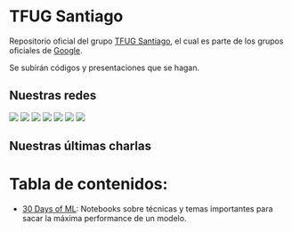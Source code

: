 # TFUG Santiago 
 Repositorio oficial del grupo [TFUG Santiago](https://www.meetup.com/es/TensorFlow-Santiago/), el cual es parte de los grupos oficiales de [Google](https://www.tensorflow.org/community/groups?authuser=1).
 
 Se subirán códigos y presentaciones que se hagan.
 
 ## Nuestras redes 
 [![][badge-linkedin]][url-linkedin] [![][badge-twitter]][url-twitter] [![][badge-meetup]][url-meetup] [![][badge-youtube]][url-youtube] [![][badge-telegram]][url-telegram] [![][badge-slack]][url-slack] [![][badge-discord]][url-discord]

## Nuestras últimas charlas 
<!-- YOUTUBE:START -->
<!-- YOUTUBE:END -->
 
 # Tabla de contenidos:
 
 - [30 Days of ML](https://github.com/danpereda/TFUG_Santiago/tree/main/30%20Days%20of%20ML): Notebooks sobre técnicas y temas importantes para sacar la máxima performance de un modelo.

<!-- Badges and links -->
[badge-linkedin]: https://img.shields.io/static/v1?label=TensorFlow%20and%20ML%20User%20Group%20Santiago&message=LinkedIn&style=for-the-badge&logo=linkedin&color=0A66C2 
[url-linkedin]: https://www.linkedin.com/company/tensorflow-user-group-santiago

[badge-slack]: https://img.shields.io/static/v1?label=%20&message=Slack&style=for-the-badge&logo=slack&color=4A154B 
[url-slack]: https://join.slack.com/t/tensorflow-chile/shared_invite/zt-wphk5zhv-A5YRRu3esCUHKRKC4rtTJg 

[badge-twitter]: https://img.shields.io/static/v1?label=@UserSantiago&message=Twitter&style=for-the-badge&logo=twitter&color=1DA1F2
[url-twitter]: https://twitter.com/UserSantiago 

[badge-telegram]: https://img.shields.io/static/v1?label=TensorFlow-Chile&message=Telegram&style=for-the-badge&logo=telegram&color=26A5E4 
[url-telegram]: https://t.me/joinchat/3XBhc9ORx_4xYjc5

[badge-meetup]: https://img.shields.io/static/v1?label=TensorFlow%20Santiago&message=MeetUp&style=for-the-badge&logo=meetup&color=ED1C40 
[url-meetup]: https://www.meetup.com/TensorFlow-Santiago/

[badge-youtube]: https://img.shields.io/static/v1?label=TFUG%20Santiago%20Chile&message=YouTube&style=for-the-badge&logo=youtube&color=FF0000
[url-youtube]: https://www.youtube.com/channel/UC_O43Juzt06b9kgP0d-QgSQ 

[badge-discord]: https://img.shields.io/static/v1?label=TFUG%20Chile&message=Discord&style=for-the-badge&logo=discord&color=5865F2
[url-discord]: https://discord.gg/dcVsdjPT
